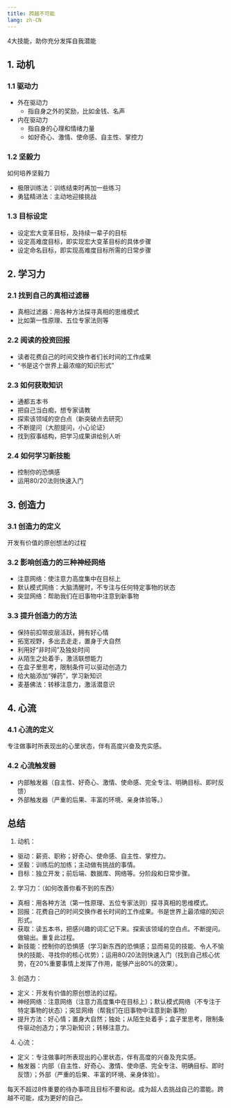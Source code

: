 ```yaml
---
title: 跨越不可能
lang: zh-CN
---
```


4大技能，助你充分发挥自我潜能

## 1. 动机

### 1.1 驱动力

- 外在驱动力
	- 指自身之外的奖励，比如金钱、名声
- 内在驱动力
	- 指自身的心理和情绪力量
	- 如好奇心、激情、使命感、自主性、掌控力

### 1.2 坚毅力

如何培养坚毅力

- 极限训练法：训练结束时再加一些练习
- 勇猛精进法：主动地迎接挑战

### 1.3 目标设定

- 设定宏大变革目标，及持续一辈子的目标
- 设定高难度目标，即实现宏大变革目标的具体步骤
- 设定命名目标，即实现高难度目标所需的日常步骤

## 2. 学习力

### 2.1 找到自己的真相过滤器

- 真相过滤器：用各种方法探寻真相的思维模式
- 比如第一性原理、五位专家法则等

### 2.2 阅读的投资回报

- 读者花费自己的时间交换作者们长时间的工作成果
- “书是这个世界上最浓缩的知识形式”

### 2.3 如何获取知识

- 通都五本书
- 把自己当白痴，想专家请教
- 探索该领域的空白点（新突破点去研究）
- 不断提问（大胆提问，小心论证）
- 找到叙事结构，把学习成果讲给别人听

### 2.4 如何学习新技能

- 控制你的恐惧感
- 运用80/20法则快速入门

## 3. 创造力

### 3.1 创造力的定义

开发有价值的原创想法的过程

### 3.2 影响创造力的三种神经网络

- 注意网络：使注意力高度集中在目标上
- 默认模式网络：大脑清醒时，不专注与任何特定事物的状态
- 突显网络：帮助我们在旧事物中注意到新事物

### 3.3 提升创造力的方法

- 保持前扣带皮层活跃，拥有好心情
- 拓宽视野，多出去走走，置身于大自然
- 利用好“非时间”及独处时间
- 从陌生之处着手，激活联想能力
- 在盒子里思考，限制条件可以驱动创造力
- 给大脑添加“弹药”，学习新知识
- 麦基佛法：转移注意力，激活潜意识

## 4. 心流

### 4.1 心流的定义

专注做事时所表现出的心里状态，伴有高度兴奋及充实感。

### 4.2 心流触发器

- 内部触发器（自主性、好奇心、激情、使命感、完全专注、明确目标、即时反馈）
- 外部触发器（严重的后果、丰富的环境、亲身体验等。）

## 总结

1. 动机：

- 驱动：薪资、职称；好奇心、使命感、自主性、掌控力。
- 坚毅：训练后的加练；主动做有挑战的事情。
- 目标：独立开发；前后端、数据库、网络等。分阶段和日常步骤。

2. 学习力：（如何改善你看不到的东西）

- 真相：用各种方法（第一性原理、五位专家法则）探寻真相的思维模式。
- 回报：花费自己的时间交换作者长时间的工作成果。书是世界上最浓缩的知识形式。
- 获取：读五本书，把感兴趣的词汇记下来。探索该领域的空白点。不断提问。做输出。重复此过程。
- 新技能：控制你的恐惧感（学习新东西的恐惧感；显而易见的技能、令人不愉快的技能、寻找你的核心优势）；运用80/20法则快速入门（找到自己核心优势，在20%重要事情上发挥了作用，能够产出80%的效果）。

3. 创造力：

- 定义：开发有价值的原创想法的过程。
- 神经网络：注意网络（注意力高度集中在目标上）；默认模式网络（不专注于特定事物的状态）；突显网络（帮我们在旧事物中注意到新事物）
- 提升方法：好心情；置身大自然；独处；从陌生处着手；盒子里思考，限制条件驱动创造力；学习新知识；转移注意力。

4. 心流：

- 定义：专注做事时所表现出的心里状态，伴有高度的兴奋及充实感。
- 触发器：内部（自主性、好奇心、激情、使命感、完全专注、明确目标、即时反馈）；外部（严重的后果、丰富的环境、亲身体验）。

每天不超过8件重要的待办事项且目标不要和说。成为超人去挑战自己的潜能。跨越不可能，成为更好的自己。
